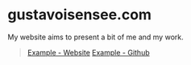gustavoisensee.com
==================

My website aims to present a bit of me and my work.

> [Example - Website](http://gustavoisensee.com/)
> [Example - Github](http://gustavoisensee.github.io/gustavoisensee.com/)
